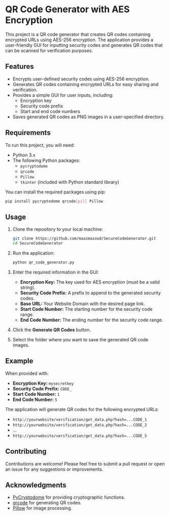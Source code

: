 # QR Code Generator with AES Encryption

This project is a QR code generator that creates QR codes containing encrypted URLs using AES-256 encryption. The application provides a user-friendly GUI for inputting security codes and generates QR codes that can be scanned for verification purposes.

## Features

- Encrypts user-defined security codes using AES-256 encryption.
- Generates QR codes containing encrypted URLs for easy sharing and verification.
- Provides a simple GUI for user inputs, including:
  - Encryption key
  - Security code prefix
  - Start and end code numbers
- Saves generated QR codes as PNG images in a user-specified directory.

## Requirements

To run this project, you will need:

- Python 3.x
- The following Python packages:
  - `pycryptodome`
  - `qrcode`
  - `Pillow`
  - `tkinter` (included with Python standard library)

You can install the required packages using pip:

```bash
pip install pycryptodome qrcode[pil] Pillow
```

## Usage

1. Clone the repository to your local machine:

    ```bash
    git clone https://github.com/maazmasood/SecureCodeGenerator.git
    cd SecureCodeGenerator
    ```

2. Run the application:

    ```bash
    python qr_code_generator.py
    ```

3. Enter the required information in the GUI:
   - **Encryption Key:** The key used for AES encryption (must be a valid string).
   - **Security Code Prefix:** A prefix to append to the generated security codes.
   - **Base URL:** Your Website Domain with the desired page link.
   - **Start Code Number:** The starting number for the security code range.
   - **End Code Number:** The ending number for the security code range.

4. Click the **Generate QR Codes** button.
5. Select the folder where you want to save the generated QR code images.

## Example

When provided with:
- **Encryption Key:** `mysecretkey`
- **Security Code Prefix:** `CODE_`
- **Start Code Number:** `1`
- **End Code Number:** `5`

The application will generate QR codes for the following encrypted URLs:
- `http://yourwebsite/verification/get_data.php?hash=...CODE_1`
- `http://yourwebsite/verification/get_data.php?hash=...CODE_2`
- ...
- `http://yourwebsite/verification/get_data.php?hash=...CODE_5`



## Contributing

Contributions are welcome! Please feel free to submit a pull request or open an issue for any suggestions or improvements.

## Acknowledgments

- [PyCryptodome](https://www.pycryptodome.org/) for providing cryptographic functions.
- [qrcode](https://pypi.org/project/qrcode/) for generating QR codes.
- [Pillow](https://pillow.readthedocs.io/en/stable/) for image processing.
